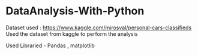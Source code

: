 # DataAnalysis-With-Python
Dataset used : https://www.kaggle.com/mirosval/personal-cars-classifieds
Used the dataset from kaggle to perform the analysis

Used Libraried - Pandas , matplotlib

